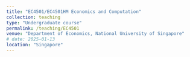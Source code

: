 ```yaml
---
title: "EC4501/EC4501HM Economics and Computation"
collection: teaching
type: "Undergraduate course"
permalink: /teaching/EC4501
venue: "Department of Economics, National University of Singapore"
# date: 2025-01-13
location: "Singapore"
---
```



<!-- <br />

* [Introduction](/files/EC4501/intro.pdf){:target="_blank"} 
 -->